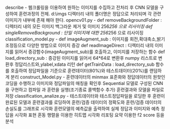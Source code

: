 describe - 웹크롤링을 이용하여 원하는 이미지를 수집하고 전처리 후 CNN 모델을 구성하여 훈련과정의 전체.
d:\imgs 디렉터리 내의 폴더명은 정답으로 처리되며 각 관련 이미지가 내부에 존재 해야 한다.
opencv01.py - def removeBackgroundFolder : 디렉터리 내의 모든 이미지 백그라운 제거 및 이미지 256*256 으로 리사이징
              def singleRemoveBackground : 단일 이미지에 대한 256*256 으로 리사이징
classification_model.py - def imageAugment_sub : 이미지를 회전,확대축소,밝기조정등으로 다양한 방법으로 이미지 증강
                          def readImageDirect : 디렉터리 내의 이미지를 읽어서 증강함수(imageAugment_sub)를 호출하고,
                                              이미지를 저장하는 함수
                          def load_directory_sub : 증강된 이미지를 읽어서 64*64로 변환후 numpy 리스트로 변환후 
                                                    정답리스트와,ylabel,xdata 리턴
                          def getTrainData : load_directory_sub 함수를 호출하여 정답파일을 기준으로 훈련데이터(80%)와 
                                            테스트데이터(20%)를 랜덤하게 분리
construct_Model.py - 훈련데이터의 minmax 표준화와 정답데이터의 원핫인코딩을 수행하고 이미지와 정답파일의 매칭을 확인후
                      Sequential 모델로 구성된 CNN을 구현하고 컴파일 과 훈련을 실행(조기종료 콜백함수 추가)
                      훈련결과와 모델을 파일로 저장
classification_analize.py - 테스트데이터와 테스트정답파일을 로딩한 후 훈련이 완료된 모델과 훈련결과를 로딩하여 
                            훈련/검증 데이터의 정확도와 훈련/검증 데이터의 손실도를 그래프로 시각화
                            훈련모델의 예측값을 출력하여 실제 정답과 이미지와 예측 정답을 시각화 표현
                            혼동 행렬을 이용한 히트맵 시각화
                            리포팅 요약 이용한 f2 score 등을 분석
                      
                          
                          
                          
              
